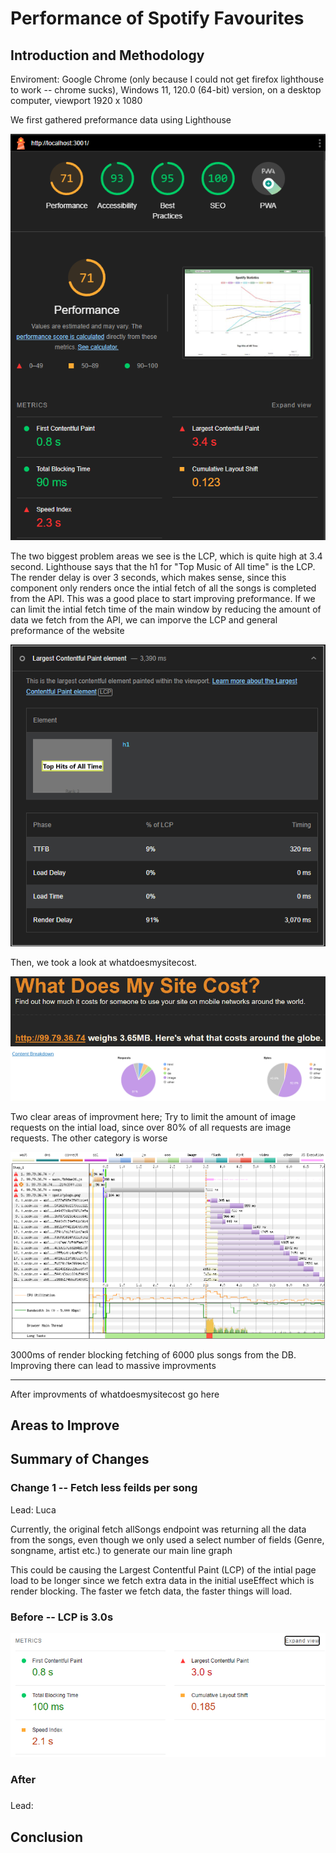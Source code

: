 # Performance of Spotify Favourites

## Introduction and Methodology

Enviroment: Google Chrome (only because I could not get firefox lighthouse to work -- chrome sucks), Windows 11, 120.0 (64-bit) version, on a desktop computer, viewport 1920 x 1080

We first gathered preformance data using Lighthouse

![LCP](./images/LCP_initial.PNG)

The two biggest problem areas we see is the LCP, which is quite high at 3.4 second. Lighthouse says that the h1 for "Top Music of All time" is the LCP. The render delay is over 3 seconds, which makes sense, since this component only renders once the intial fetch of all the songs is completed from the API. This was a good place to start improving preformance. If we can limit the intial fetch time of the main window by reducing the amount of data we fetch from the API, we can imporve the LCP and general preformance of the website

![LCP](./images/H1.PNG)

Then, we took a look at whatdoesmysitecost.

![LCP](./images/wdmsc_initial.PNG)
![LCP](./images/bytes_initial.PNG)

Two clear areas of improvment here; Try to limit the amount of image requests on the intial load, since over 80% of all requests are image requests. The other category is worse

![LCP](./images/table_initial.PNG)

3000ms of render blocking fetching of 6000 plus songs from the DB. Improving there can lead to massive improvments

---

After improvments of whatdoesmysitecost go here


## Areas to Improve

## Summary of Changes 

### Change 1 -- Fetch less feilds per song

Lead: Luca

Currently, the original fetch allSongs endpoint was returning all the data from the songs,
even though we only used a select number of fields (Genre, songname, artist etc.) to generate our main line graph

This could be causing the Largest Contentful Paint (LCP) of the intial page load to be longer
since we fetch extra data in the initial useEffect which is render blocking. The faster we fetch data, the faster things will load.

### Before -- LCP is 3.0s

![LCP](./images/LCP.PNG)

### After

### <!-- Change n -->

Lead: <!-- name main contributor to this change -->

## Conclusion

<!-- Summarize which changes had the greatest impact, note any surprising results and list 2-3 main 
things you learned from this experience. -->
